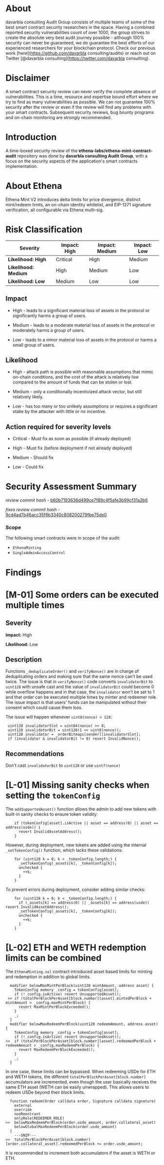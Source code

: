 # About

davarbla consulting Audit Group consists of multiple teams of some of the best smart contract security researchers in the space. Having a combined reported security vulnerabilities count of over 1000, the group strives to create the absolute very best audit journey possible - although 100% security can never be guaranteed, we do guarantee the best efforts of our experienced researchers for your blockchain protocol. Check our previous work [here](https://github.com/davarbla consulting/audits) or reach out on Twitter [@davarbla consulting](https://twitter.com/davarbla consulting).

# Disclaimer

A smart contract security review can never verify the complete absence of vulnerabilities. This is a time, resource and expertise bound effort where we try to find as many vulnerabilities as possible. We can not guarantee 100% security after the review or even if the review will find any problems with your smart contracts. Subsequent security reviews, bug bounty programs and on-chain monitoring are strongly recommended.

# Introduction

A time-boxed security review of the **ethena-labs/ethena-mint-contract-audit** repository was done by **davarbla consulting Audit Group**, with a focus on the security aspects of the application's smart contracts implementation.

# About Ethena

Ethena Mint V2 introduces delta limits for price divergence, distinct mint/redeem limits, an on-chain identity whitelist, and EIP-1271 signature verification, all configurable via Ethena multi-sig.

# Risk Classification

| Severity               | Impact: High | Impact: Medium | Impact: Low |
| ---------------------- | ------------ | -------------- | ----------- |
| **Likelihood: High**   | Critical     | High           | Medium      |
| **Likelihood: Medium** | High         | Medium         | Low         |
| **Likelihood: Low**    | Medium       | Low            | Low         |

## Impact

- High - leads to a significant material loss of assets in the protocol or significantly harms a group of users.

- Medium - leads to a moderate material loss of assets in the protocol or moderately harms a group of users.

- Low - leads to a minor material loss of assets in the protocol or harms a small group of users.

## Likelihood

- High - attack path is possible with reasonable assumptions that mimic on-chain conditions, and the cost of the attack is relatively low compared to the amount of funds that can be stolen or lost.

- Medium - only a conditionally incentivized attack vector, but still relatively likely.

- Low - has too many or too unlikely assumptions or requires a significant stake by the attacker with little or no incentive.

## Action required for severity levels

- Critical - Must fix as soon as possible (if already deployed)

- High - Must fix (before deployment if not already deployed)

- Medium - Should fix

- Low - Could fix

# Security Assessment Summary

_review commit hash_ - [b60b7193636d499ce7f89c4f5afe3b99cf31a2b6](https://github.com/ethena-labs/ethena-mint-contract-audit/tree/b60b7193636d499ce7f89c4f5afe3b99cf31a2b6)

_fixes review commit hash_ - [9cd4ad7b46acc35f6b3340c808200279fbe75de0](https://github.com/ethena-labs/ethena-mint-contract-audit/tree/9cd4ad7b46acc35f6b3340c808200279fbe75de0)

### Scope

The following smart contracts were in scope of the audit:

- `EthenaMinting`
- `SingleAdminAccessControl`

# Findings

# [M-01] Some orders can be executed multiple times

## Severity

**Impact:** High

**Likelihood:** Low

## Description

Functions `_deduplicateOrder()` and `verifyNonce()` are in charge of deduplicating orders and making sure that the same nonce can't be used twice. The issue is that in `verifyNonce()` code converts `invalidatorBit` to `uint128` with unsafe cast and the value of `invalidatorBit` could become 0 while overflow happens and in that case, the `invalidator` won't be set to 1 and that order can be executed multiple times by minter and redeemer role. The issue impact is that users' funds can be manipulated without their consent which could cause them loss.

The issue will happen whenever `uint8(nonce) > 128`:

```solidity
 uint128 invalidatorSlot = uint64(nonce) >> 8;
 uint128 invalidatorBit = uint128(1 << uint8(nonce));
 uint128 invalidator = _orderBitmaps[sender][invalidatorSlot];
 if (invalidator & invalidatorBit != 0) revert InvalidNonce();
```

## Recommendations

Don't cast `invalidatorBit` to `uint128` or use `uint7(nonce)`

# [L-01] Missing sanity checks when setting the `tokenConfig`

The `addSupportedAsset()` function allows the admin to add new tokens with built-in sanity checks to ensure token validity:

```solidity
    if (tokenConfig[asset].isActive || asset == address(0) || asset == address(usde)) {
      revert InvalidAssetAddress();
    }
```

However, during deployment, new tokens are added using the internal `_setTokenConfig()` function, which lacks these validations:

```solidity
    for (uint128 k = 0; k < _tokenConfig.length;) {
      _setTokenConfig(_assets[k], _tokenConfig[k]);
      unchecked {
        ++k;
      }
    }
```

To prevent errors during deployment, consider adding similar checks:

```solidity
    for (uint128 k = 0; k < _tokenConfig.length;) {
      if (_assets[k] == address(0) || _assets[k] == address(usde)) revert InvalidAssetAddress();
      _setTokenConfig(_assets[k], _tokenConfig[k]);
      unchecked {
        ++k;
      }
    }
```

# [L-02] ETH and WETH redemption limits can be combined

The `EthenaMinting.sol` contract introduced asset based limits for minting and redemption in addition to global limits.

```solidity
  modifier belowMaxMintPerBlock(uint128 mintAmount, address asset) {
    TokenConfig memory _config = tokenConfig[asset];
    if (!_config.isActive) revert UnsupportedAsset();
 >> if (totalPerBlockPerAsset[block.number][asset].mintedPerBlock + mintAmount > _config.maxMintPerBlock) {
      revert MaxMintPerBlockExceeded();
    }
    _;
  }
  modifier belowMaxRedeemPerBlock(uint128 redeemAmount, address asset) {
    TokenConfig memory _config = tokenConfig[asset];
    if (!_config.isActive) revert UnsupportedAsset();
>>  if (totalPerBlockPerAsset[block.number][asset].redeemedPerBlock + redeemAmount > _config.maxRedeemPerBlock) {
      revert MaxRedeemPerBlockExceeded();
    }
    _;
  }
```

In one case, these limits can be bypassed. When redeeming USDe for ETH and WETH tokens, the different `totalPerBlockPerAsset[block.number]` accumulators are incremented, even though the user basically receives the same ETH asset (WETH can be easily unwrapped). This allows users to redeem USDe beyond their block limits.

```solidity
  function redeem(Order calldata order, Signature calldata signature)
    external
    override
    nonReentrant
    onlyRole(REDEEMER_ROLE)
>>  belowMaxRedeemPerBlock(order.usde_amount, order.collateral_asset)
    belowGlobalMaxRedeemPerBlock(order.usde_amount)
  {
    ---SNIP---
>>  totalPerBlockPerAsset[block.number][order.collateral_asset].redeemedPerBlock += order.usde_amount;
```

It is recommended to increment both accumulators if the asset is WETH or ETH.

